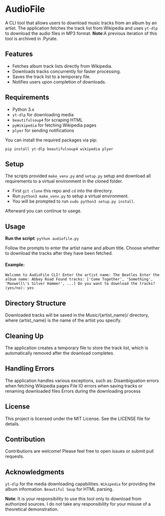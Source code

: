# AudioFile

A CLI tool that allows users to download music tracks from an album by an artist. The application fetches the track list from Wikipedia and uses `yt-dlp` to download the audio files in MP3 format.
**Note**:A previous iteration of this tool is archived in .Pyrate.

## Features

- Fetches album track lists directly from Wikipedia.
- Downloads tracks concurrently for faster processing.
- Saves the track list to a temporary file.
- Notifies users upon completion of downloads.

## Requirements

- Python 3.x
- `yt-dlp` for downloading media
- `beautifulsoup4` for scraping HTML
- `pyWikipedia` for fetching Wikipedia pages
- `plyer` for sending notifications

You can install the required packages via pip:

```pip install yt-dlp beautifulsoup4 wikipedia plyer```

## Setup

The scripts provided `make_venv.py` and `setup.py` setup and download all requirements to a virtual environment in the cloned folder.

- First `git clone` this repo and `cd` into the directory.
- Run `python3 make_venv.py` to setup a virtual environment.
- You will be prompted to run `sudo python3 setup.py install`.

Afterward you can continue to usege.

## Usage

**Run the script**:
```python audiofile.py```

Follow the prompts to enter the artist name and album title.
Choose whether to download the tracks after they have been fetched.

#### Example:
`Welcome to AudioFile CLI!
Enter the artist name: The Beatles
Enter the album name: Abbey Road
Found tracks: ['Come Together', 'Something', 'Maxwell\'s Silver Hammer', ...]
Do you want to download the tracks? (yes/no): yes`

## Directory Structure

Downloaded tracks will be saved in the Music/{artist_name}/ directory, where {artist_name} is the name of the artist you specify.

## Cleaning Up

The application creates a temporary file to store the track list, which is automatically removed after the download completes.

## Handling Errors

The application handles various exceptions, such as:
Disambiguation errors when fetching Wikipedia pages
File IO errors when saving tracks or renaming downloaded files
Errors during the downloading process

## License

This project is licensed under the MIT License. See the LICENSE file for details.

## Contribution

Contributions are welcome! Please feel free to open issues or submit pull requests.

## Acknowledgments

`yt-dlp` for the media downloading capabilities.
`Wikipedia` for providing the album information.
`Beautiful Soup` for HTML parsing.

**Note**: It is your responsibility to use this tool only to download from authorized sources. I do not take any responsibility for your misuse of a theoretical demonstration.
